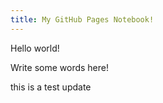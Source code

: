 ```yaml
---
title: My GitHub Pages Notebook!
---
```


Hello world!

Write some words here!

this is a test update
